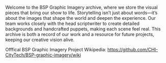 Welcome to the BSP Graphic Imagery archive, where we store the visual pieces that bring our show to life. Storytelling isn’t just about words—it’s about the images that shape the world and deepen the experience. Our team works closely with the head scriptwriter to create detailed backgrounds and handcrafted puppets, making each scene feel real. This archive is both a record of our work and a resource for future projects, keeping our creative vision alive.

Offfical BSP Graphic Imagery Project Wikipedia: https://github.com/CHI-CityTech/BSP-graphic-imagery/wiki
